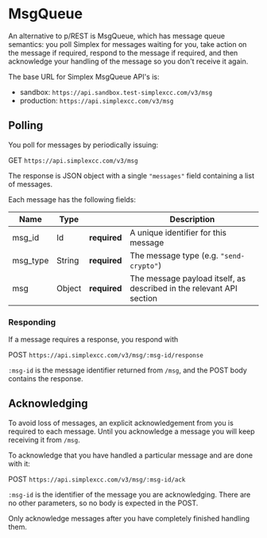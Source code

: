 # MsgQueue #

An alternative to p/REST is MsgQueue, which has message queue semantics: you poll Simplex for messages waiting for you, take action on the message if required, respond to the message if required, and then acknowledge your handling of the message so you don't receive it again.

The base URL for Simplex MsgQueue API's is:

* sandbox: `https://api.sandbox.test-simplexcc.com/v3/msg`
* production: `https://api.simplexcc.com/v3/msg`

## Polling ##

You poll for messages by periodically issuing:  

<span class="http-verb http-get">GET</span> `https://api.simplexcc.com/v3/msg`

The response is JSON object with a single `"messages"` field containing a list of messages.

Each message has the following fields:

Name     | Type   |              | Description
-------- | ------ | -------------| -----------
msg_id   | Id     | **required** | A unique identifier for this message
msg_type | String | **required** | The message type (e.g. `"send-crypto"`)
msg      | Object | **required** | The message payload itself, as described in the relevant API section

### Responding ###

If a message requires a response, you respond with

<span class="http-verb http-post">POST</span> `https://api.simplexcc.com/v3/msg/:msg-id/response`

`:msg-id` is the message identifier returned from `/msg`, and the POST body contains the response.

## Acknowledging ##

To avoid loss of messages, an explicit acknowledgement from you is required to each message. Until you acknowledge a message you will keep receiving it from `/msg`.

To acknowledge that you have handled a particular message and are done with it:

<span class="http-verb http-post">POST</span> `https://api.simplexcc.com/v3/msg/:msg-id/ack`

`:msg-id` is the identifier of the message you are acknowledging. There are no other parameters, so no body is expected in the POST.

<aside class="warning">
Only acknowledge messages after you have completely finished handling them.
</aside>

[modeline]: # ( vim: set ts=2 sw=2 expandtab wrap linebreak: )
